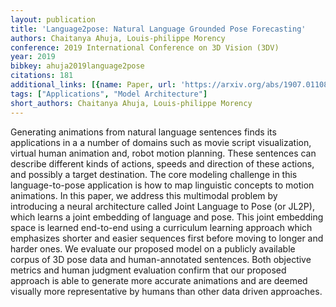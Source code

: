 ```yaml
---
layout: publication
title: 'Language2pose: Natural Language Grounded Pose Forecasting'
authors: Chaitanya Ahuja, Louis-philippe Morency
conference: 2019 International Conference on 3D Vision (3DV)
year: 2019
bibkey: ahuja2019language2pose
citations: 181
additional_links: [{name: Paper, url: 'https://arxiv.org/abs/1907.01108'}]
tags: ["Applications", "Model Architecture"]
short_authors: Chaitanya Ahuja, Louis-philippe Morency
---
```

Generating animations from natural language sentences finds its applications
in a a number of domains such as movie script visualization, virtual human
animation and, robot motion planning. These sentences can describe different
kinds of actions, speeds and direction of these actions, and possibly a target
destination. The core modeling challenge in this language-to-pose application
is how to map linguistic concepts to motion animations.
  In this paper, we address this multimodal problem by introducing a neural
architecture called Joint Language to Pose (or JL2P), which learns a joint
embedding of language and pose. This joint embedding space is learned
end-to-end using a curriculum learning approach which emphasizes shorter and
easier sequences first before moving to longer and harder ones. We evaluate our
proposed model on a publicly available corpus of 3D pose data and
human-annotated sentences. Both objective metrics and human judgment evaluation
confirm that our proposed approach is able to generate more accurate animations
and are deemed visually more representative by humans than other data driven
approaches.